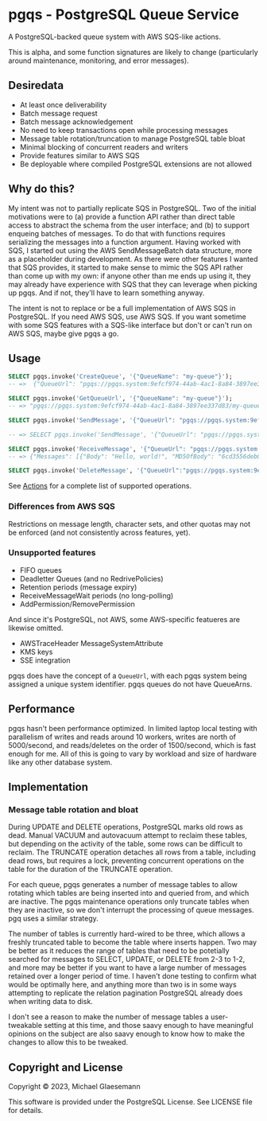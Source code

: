 # pgqs - PostgreSQL Queue Service

A PostgreSQL-backed queue system with AWS SQS-like actions.

This is alpha, and some function signatures are likely to change
(particularly around maintenance, monitoring, and error messages).

## Desiredata

- At least once deliverability
- Batch message request
- Batch message acknowledgement
- No need to keep transactions open while processing messages
- Message table rotation/truncation to manage PostgreSQL table bloat
- Minimal blocking of concurrent readers and writers
- Provide features similar to AWS SQS
- Be deployable where compiled PostgreSQL extensions are not allowed

## Why do this?

My intent was not to partially replicate SQS in PostgreSQL. Two of the
initial motivations were to (a) provide a function API rather than
direct table access to abstract the schema from the user interface;
and (b) to support enqueing batches of messages. To do that with
functions requires serializing the messages into a function
argument. Having worked with SQS, I started out using the AWS
SendMessageBatch data structure, more as a placeholder during
development. As there were other features I wanted that SQS provides,
it started to make sense to mimic the SQS API rather than come up with
my own: if anyone other than me ends up using it, they may already
have experience with SQS that they can leverage when picking up
pgqs. And if not, they'll have to learn something anyway.

The intent is not to replace or be a full implementation of AWS SQS in
PostgreSQL. If you need AWS SQS, use AWS SQS. If you want sometime
with some SQS features with a SQS-like interface but don't or can't
run on AWS SQS, maybe give pgqs a go.

## Usage

```sql
SELECT pgqs.invoke('CreateQueue', '{"QueueName": "my-queue"}');
-- =>  {"QueueUrl": "pgqs://pgqs.system:9efcf974-44ab-4ac1-8a84-3897ee337d83/my-queue"}

SELECT pgqs.invoke('GetQueueUrl', '{"QueueName": "my-queue"}');
-- => "pgqs://pgqs.system:9efcf974-44ab-4ac1-8a84-3897ee337d83/my-queue"

SELECT pgqs.invoke('SendMessage', '{"QueueUrl": "pgqs://pgqs.system:9efcf974-44ab-4ac1-8a84-3897ee337d83/my-queue", "MessageBody": "Hello, world!"}');

-- => SELECT pgqs.invoke('SendMessage', '{"QueueUrl": "pgqs://pgqs.system:9efcf974-44ab-4ac1-8a84-3897ee337d83/my-queue", "MessageBody": "Hello, world!"}');

SELECT pgqs.invoke('ReceiveMessage', '{"QueueUrl": "pgqs://pgqs.system:9efcf974-44ab-4ac1-8a84-3897ee337d83/my-queue", "MaxNumberOfMessages": 1}');
-- => {"Messages": [{"Body": "Hello, world!", "MD5OfBody": "6cd3556deb0da54bca060b4c39479839", "MessageId": "069a9ead-a340-4f2d-9ec6-8cf02fbd0f8f", "ReceiptHandle": "cGdzcTo5ZWZjZjk3NC00NGFiLTRhYzEtOGE4NC0zODk3ZWUzMzdkODM6bXktcXVldWU6MDY5YTll\nYWQtYTM0MC00ZjJkLTllYzYtOGNmMDJmYmQwZjhmOjAzNWJjNGMwLTRmOGQtNDZhMS1hYWNlLTFi\nMTYxZGVhZDAzNg=="}]}

SELECT pgqs.invoke('DeleteMessage', '{"QueueUrl":"pgqs://pgqs.system:9efcf974-44ab-4ac1-8a84-3897ee337d83/my-queue", "ReceiptHandle": "cGdzcTo5ZWZjZjk3NC00NGFiLTRhYzEtOGE4NC0zODk3ZWUzMzdkODM6bXktcXVldWU6MDY5YTll\nYWQtYTM0MC00ZjJkLTllYzYtOGNmMDJmYmQwZjhmOjAzNWJjNGMwLTRmOGQtNDZhMS1hYWNlLTFi\nMTYxZGVhZDAzNg=="}');

```
See [Actions](actions.markdown) for a complete list of supported
operations.

### Differences from AWS SQS

Restrictions on message length, character sets, and other quotas may
not be enforced (and not consistently across features, yet).

### Unsupported features
 * FIFO queues
 * Deadletter Queues (and no RedrivePolicies)
 * Retention periods (message expiry)
 * ReceiveMessageWait periods (no long-polling)
 * AddPermission/RemovePermission

And since it's PostgreSQL, not AWS, some AWS-specific featueres are
likewise omitted.

 * AWSTraceHeader MessageSystemAttribute
 * KMS keys
 * SSE integration

pgqs does have the concept of a `QueueUrl`, with each pgqs system being
assigned a unique system identifier. pgqs queues do not have QueueArns.

## Performance

pgqs hasn't been performance optimized. In limited laptop local
testing with parallelism of writes and reads around 10 workers, writes
are north of 5000/second, and reads/deletes on the order of
1500/second, which is fast enough for me. All of this is going to vary
by workload and size of hardware like any other database system.

## Implementation

### Message table rotation and bloat

During UPDATE and DELETE operations, PostgreSQL marks old rows as
dead. Manual VACUUM and autovacuum attempt to reclaim these tables,
but depending on the activity of the table, some rows can be difficult
to reclaim. The TRUNCATE operation detaches all rows from a table,
including dead rows, but requires a lock, preventing concurrent
operations on the table for the duration of the TRUNCATE operation.

For each queue, pgqs generates a number of message tables to allow
rotating which tables are being inserted into and queried from, and
which are inactive. The pgqs maintenance operations only truncate
tables when they are inactive, so we don't interrupt the processing of
queue messages. pgq uses a similar strategy.

The number of tables is currently hard-wired to be three, which allows
a freshly truncated table to become the table where inserts
happen. Two may be better as it reduces the range of tables that need
to be potetially searched for messages to SELECT, UPDATE, or DELETE
from 2-3 to 1-2, and more may be better if you want to have a large
number of messages retained over a longer period of time. I haven't
done testing to confirm what would be optimally here, and anything more
than two is in some ways attempting to replicate the relation
pagination PostgreSQL already does when writing data to disk.

I don't see a reason to make the number of message tables a
user-tweakable setting at this time, and those saavy enough to have
meaningful opinions on the subject are also saavy enough to know how
to make the changes to allow this to be tweaked.

## Copyright and License
Copyright © 2023, Michael Glaesemann

This software is provided under the PostgreSQL License. See LICENSE
file for details.
